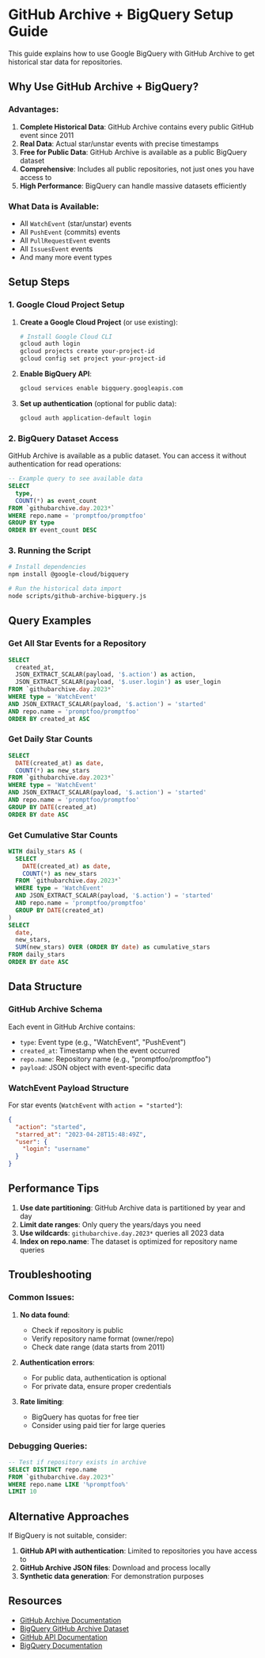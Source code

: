 # GitHub Archive + BigQuery Setup Guide

This guide explains how to use Google BigQuery with GitHub Archive to get historical star data for repositories.

## Why Use GitHub Archive + BigQuery?

### Advantages:
1. **Complete Historical Data**: GitHub Archive contains every public GitHub event since 2011
2. **Real Data**: Actual star/unstar events with precise timestamps
3. **Free for Public Data**: GitHub Archive is available as a public BigQuery dataset
4. **Comprehensive**: Includes all public repositories, not just ones you have access to
5. **High Performance**: BigQuery can handle massive datasets efficiently

### What Data is Available:
- All `WatchEvent` (star/unstar) events
- All `PushEvent` (commits) events  
- All `PullRequestEvent` events
- All `IssuesEvent` events
- And many more event types

## Setup Steps

### 1. Google Cloud Project Setup

1. **Create a Google Cloud Project** (or use existing):
   ```bash
   # Install Google Cloud CLI
   gcloud auth login
   gcloud projects create your-project-id
   gcloud config set project your-project-id
   ```

2. **Enable BigQuery API**:
   ```bash
   gcloud services enable bigquery.googleapis.com
   ```

3. **Set up authentication** (optional for public data):
   ```bash
   gcloud auth application-default login
   ```

### 2. BigQuery Dataset Access

GitHub Archive is available as a public dataset. You can access it without authentication for read operations:

```sql
-- Example query to see available data
SELECT 
  type,
  COUNT(*) as event_count
FROM `githubarchive.day.2023*`
WHERE repo.name = 'promptfoo/promptfoo'
GROUP BY type
ORDER BY event_count DESC
```

### 3. Running the Script

```bash
# Install dependencies
npm install @google-cloud/bigquery

# Run the historical data import
node scripts/github-archive-bigquery.js
```

## Query Examples

### Get All Star Events for a Repository

```sql
SELECT
  created_at,
  JSON_EXTRACT_SCALAR(payload, '$.action') as action,
  JSON_EXTRACT_SCALAR(payload, '$.user.login') as user_login
FROM `githubarchive.day.2023*`
WHERE type = 'WatchEvent'
AND JSON_EXTRACT_SCALAR(payload, '$.action') = 'started'
AND repo.name = 'promptfoo/promptfoo'
ORDER BY created_at ASC
```

### Get Daily Star Counts

```sql
SELECT
  DATE(created_at) as date,
  COUNT(*) as new_stars
FROM `githubarchive.day.2023*`
WHERE type = 'WatchEvent'
AND JSON_EXTRACT_SCALAR(payload, '$.action') = 'started'
AND repo.name = 'promptfoo/promptfoo'
GROUP BY DATE(created_at)
ORDER BY date ASC
```

### Get Cumulative Star Counts

```sql
WITH daily_stars AS (
  SELECT
    DATE(created_at) as date,
    COUNT(*) as new_stars
  FROM `githubarchive.day.2023*`
  WHERE type = 'WatchEvent'
  AND JSON_EXTRACT_SCALAR(payload, '$.action') = 'started'
  AND repo.name = 'promptfoo/promptfoo'
  GROUP BY DATE(created_at)
)
SELECT
  date,
  new_stars,
  SUM(new_stars) OVER (ORDER BY date) as cumulative_stars
FROM daily_stars
ORDER BY date ASC
```

## Data Structure

### GitHub Archive Schema

Each event in GitHub Archive contains:
- `type`: Event type (e.g., "WatchEvent", "PushEvent")
- `created_at`: Timestamp when the event occurred
- `repo.name`: Repository name (e.g., "promptfoo/promptfoo")
- `payload`: JSON object with event-specific data

### WatchEvent Payload Structure

For star events (`WatchEvent` with `action = "started"`):
```json
{
  "action": "started",
  "starred_at": "2023-04-28T15:48:49Z",
  "user": {
    "login": "username"
  }
}
```

## Performance Tips

1. **Use date partitioning**: GitHub Archive data is partitioned by year and day
2. **Limit date ranges**: Only query the years/days you need
3. **Use wildcards**: `githubarchive.day.2023*` queries all 2023 data
4. **Index on repo.name**: The dataset is optimized for repository name queries

## Troubleshooting

### Common Issues:

1. **No data found**:
   - Check if repository is public
   - Verify repository name format (owner/repo)
   - Check date range (data starts from 2011)

2. **Authentication errors**:
   - For public data, authentication is optional
   - For private data, ensure proper credentials

3. **Rate limiting**:
   - BigQuery has quotas for free tier
   - Consider using paid tier for large queries

### Debugging Queries:

```sql
-- Test if repository exists in archive
SELECT DISTINCT repo.name
FROM `githubarchive.day.2023*`
WHERE repo.name LIKE '%promptfoo%'
LIMIT 10
```

## Alternative Approaches

If BigQuery is not suitable, consider:

1. **GitHub API with authentication**: Limited to repositories you have access to
2. **GitHub Archive JSON files**: Download and process locally
3. **Synthetic data generation**: For demonstration purposes

## Resources

- [GitHub Archive Documentation](https://www.gharchive.org/)
- [BigQuery GitHub Archive Dataset](https://console.cloud.google.com/bigquery?p=githubarchive&d=day&t=events&page=dataset)
- [GitHub API Documentation](https://docs.github.com/en/rest)
- [BigQuery Documentation](https://cloud.google.com/bigquery/docs) 